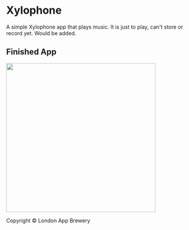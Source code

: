 # Xylophone
A simple Xylophone app that plays music. It is just to play, can't store or record yet. Would be added.

## Finished App
<img src="https://github.com/londonappbrewery/Images/blob/master/Xylophone.png" width="400">

Copyright © London App Brewery
